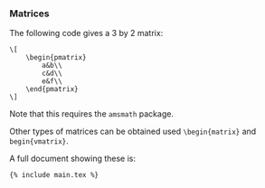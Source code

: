 ### Matrices

The following code gives a 3 by 2 matrix:


```language-latex
\[
    \begin{pmatrix}
        a&b\\
        c&d\\
        e&f\\
    \end{pmatrix}
\]
```

Note that this requires the `amsmath` package.

Other types of matrices can be obtained used `\begin{matrix}` and
`begin{vmatrix}`.


A full document showing these is:

```language-latex
{% include main.tex %}
```
